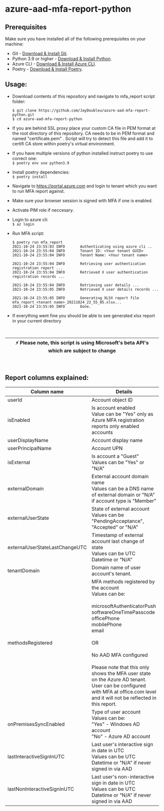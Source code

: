 # azure-aad-mfa-report-python

## Prerequisites
Make sure you have installed all of the following prerequisites on your machine:
* Git - [Download & Install Git](https://git-scm.com/downloads).
* Python 3.9 or higher - [Download & Install Python](https://www.python.org/downloads/).
* Azure CLI - [Download & Install Azure CLI](https://docs.microsoft.com/en-us/cli/azure/install-azure-cli).
* Poetry - [Download & Install Poetry](https://python-poetry.org/docs/#installation).

## Usage:
- Download contents of this repository and navigate to mfa_report script folder: <br>
  ```shell
  $ git clone https://github.com/JayDoubleu/azure-aad-mfa-report-python.git
  $ cd azure-aad-mfa-report-python
  ```
- If you are behind SSL proxy place your custom CA file in PEM format at the root directory of this repository.
  CA needs to be in PEM format and named "certificate.pem" . 
  Script will try to detect this file and add it to certifi CA store within poetry's virtual environment.
  
- If you have multiple versions of python installed instruct poetry to use correct one: <br>
  `$ poetry env use python3.9`
  
- Install poetry dependencies: <br>
  `$ poetry install`

- Navigate to https://portal.azure.com and login to tenant which you want to run MFA report against.
- Make sure your browser session is signed with MFA if one is enabled.
- Activate PIM role if neccesary.


- Login to azure cli: <br>
  `$ az login`

- Run MFA script:<br>
  ```shell
  $ poetry run mfa_report
  2021-10-24 23:55:03 INFO     	 Authenticating using azure cli ..
  2021-10-24 23:55:04 INFO     	 Tenant ID: <Your tenant GUID>
  2021-10-24 23:55:04 INFO     	 Tenant Name: <Your tenant name>

  2021-10-24 23:55:04 INFO     	 Retrieving user authentication registration report ...
  2021-10-24 23:55:04 INFO     	 Retrieved X user authentication registration records ...

  2021-10-24 23:55:04 INFO     	 Retrieving user details ...
  2021-10-24 23:55:05 INFO     	 Retrieved X user details records ...

  2021-10-24 23:55:05 INFO     	 Generating XLSX report file mfa_report_<tenant name>_20211024_23_55_05.xlsx...
  2021-10-24 23:55:05 INFO     	 Done.
  ```

- If everything went fine you should be able to see generated xlsx report in your current directory

<br>
<div align="center">

| :zap:        Please note, this script is using Microsoft's **beta** API's which are subject to change  |
|--------------------------------------------------------------------------------------------------------|
</div>
<br>

## Report columns explained:

| Column name | Details |
|---|---|
| userId | Account object ID |
| isEnabled | Is account enabled<br>Value can be "Yes" only as Azure MFA registration reports only enabled accounts  |
| userDisplayName | Account display name |
| userPrincipalName | Account UPN |
| isExternal | Is account a "Guest"<br>Values can be "Yes" or "N/A" |
| externalDomain | External account domain name<br>Values can be a DNS name of external domain or "N/A" if account type is "Member" |
| externalUserState | State of external account<br>Values can be "PendingAcceptance", "Accepted" or "N/A" |
| externalUserStateLastChangeUTC | Timestamp of external account last change of state<br>Values can be UTC Datetime or "N/A" |
| tenantDomain | Domain name of user account's tenant. |
| methodsRegistered | MFA methods registered by the account<br>Values can be:<br><br>microsoftAuthenticatorPush<br>softwareOneTimePasscode<br>officePhone<br>mobilePhone<br>email<br><br>OR <br><br>No AAD MFA configured<br><br>Please note that this only shows the MFA user state on the Azure AD tenant.<br>User can be configured with MFA at office.com level and it will not be reflected in this report. |
| onPremisesSyncEnabled | Type of user account<br>Values can be:<br>"Yes" - Windows AD account<br>"No"  - Azure AD account |
| lastInteractiveSignInUTC | Last user's interactive sign in date in UTC<br>Values can be UTC Datetime or "N/A" if never signed in via AAD |
| lastNonInteractiveSignInUTC | Last user's non-interactive sign in date in UTC<br>Values can be UTC Datetime or "N/A" if never signed in via AAD |
